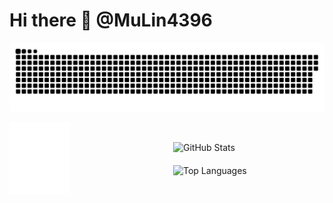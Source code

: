 # Hi there 👋 @MuLin4396

[//]: # (![]&#40;https://github.com/MuLin4396/MuLin4396/blob/main/Asset/A_FuNingNa.png&#41;)

![](https://github.com/MuLin4396/MuLin4396/blob/snake-output/github-contribution-grid-snake.svg)

[//]: # (![]&#40;https://github-readme-stats.vercel.app/api?username=MuLin4396&count_private=true&show_icons=true?theme=transparent&#41;)

[//]: # ()

[//]: # (![]&#40;https://github-readme-stats.vercel.app/api/top-langs/?username=MuLin4396&#41;)

[//]: # ()

[//]: # (![]&#40;https://github.com/MuLin4396/NCM-Card/blob/master/card.svg&#41;)

<div style="display: flex; align-items: center;">
  <!-- 左侧显示card.svg -->
  <div style="flex: 1; margin-right: 20px;">
    <img src="https://github.com/MuLin4396/NCM-Card/blob/master/card.svg" alt="NCM Card" style="width: 40%; height: auto;">
  </div>
  
  <!-- 右侧上下排布两个统计图 -->
  <div style="flex: 1; display: flex; flex-direction: column; justify-content: space-between;">
    <img src="https://github-readme-stats.vercel.app/api?username=MuLin4396&count_private=true&show_icons=true&theme=transparent" alt="GitHub Stats" style="width: 50%; height: auto; margin-bottom: 20px;">
    <img src="https://github-readme-stats.vercel.app/api/top-langs/?username=MuLin4396" alt="Top Languages" style="width: 50%; height: auto;">
  </div>
</div>